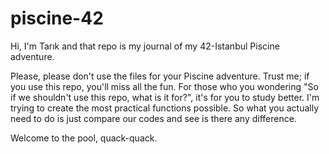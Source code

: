 # piscine-42

Hi, I'm Tarık and that repo is my journal of my 42-Istanbul Piscine adventure.

Please, please don't use the files for your Piscine adventure. Trust me; if you use this repo, you'll miss all the fun. For those who you wondering "So if we shouldn't use this repo, what is it for?", it's for you to study better. I'm trying to create the most practical functions possible. So what you actually need to do is just compare our codes and see is there any difference.

Welcome to the pool, quack-quack.
